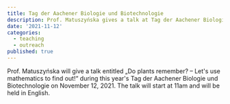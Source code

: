 ```yaml
---
title: Tag der Aachener Biologie und Biotechnologie
description: Prof. Matuszyńska gives a talk at Tag der Aachener Biologie
date: '2021-11-12'
categories:
  - teaching
  - outreach
published: true
---
```


Prof. Matuszyńska will give a talk entitled „Do plants remember? – Let's use mathematics to find out!“ during this year's Tag der Aachener Biologie und Biotechnologie on November 12, 2021. The talk will start at 11am and will be held in English.